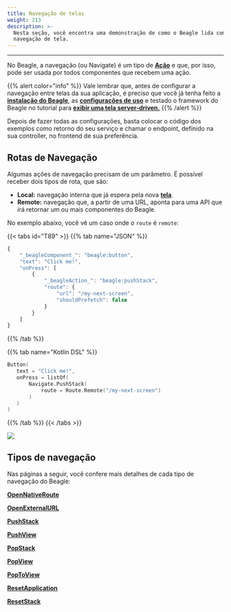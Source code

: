 ```yaml
---
title: Navegação de telas
weight: 213
description: >-
  Nesta seção, você encontra uma demonstração de como o Beagle lida com
  navegação de tela.
---
```


---

No Beagle, a navegação \(ou Navigate\) é um tipo de [**Ação**](/pt/api/actions) e que, por isso, pode ser usada por todos componentes que recebem uma ação.

{{% alert color="info" %}}
Vale lembrar que, antes de configurar a navegação entre telas da sua aplicação, é preciso que você já tenha feito a [**instalação do Beagle**](/pt/get-started/installing-beagle/), as [**configurações de uso**](/pt/get-started/using-beagle/) e testado o framework do Beagle no tutorial para [**exibir uma tela server-driven.**](/pt/tutorials/how-to-display-a-screen)
{{% /alert %}}

Depois de fazer todas as configurações, basta colocar o código dos exemplos como retorno do seu serviço e chamar o endpoint, definido na sua controller, no frontend de sua preferência.

## Rotas de Navegação

Algumas ações de navegação precisam de um parâmetro. É possível receber dois tipos de rota, que são:

- **Local:** navegação interna que já espera pela nova [**tela**](/pt/api/screen/).
- **Remote:** navegação que, a partir de uma URL, aponta para uma API que irá retornar um ou mais componentes do Beagle.

No exemplo abaixo, você vê um caso onde o `route` é `remote`:

{{< tabs id="T89" >}}
{{% tab name="JSON" %}}

```javascript
{
    "_beagleComponent_": "beagle:button",
    "text": "Click me!",
    "onPress": [
        {
            "_beagleAction_": "beagle:pushStack",
            "route": {
                "url": "/my-next-screen",
                "shouldPrefetch": false
            }
        }
    ]
}
```

{{% /tab %}}

{{% tab name="Kotlin DSL" %}}

```kotlin
Button(
   text = "Click me!",
   onPress = listOf(
       Navigate.PushStack(
           route = Route.Remote("/my-next-screen")
       )
   )
)
```

{{% /tab %}}
{{< /tabs >}}

![](/shared/navigate-remote.gif)

## Tipos de navegação

Nas páginas a seguir, você confere mais detalhes de cada tipo de navegação do Beagle:

[**OpenNativeRoute**](/pt/api/actions/navigate/opennativeroute)

[**OpenExternalURL**](/pt/api/actions/navigate/openexternalurl)

[**PushStack**](/pt/api/actions/navigate/pushstack)

[**PushView**](/pt/api/actions/navigate/pushview)

[**PopStack**](/pt/api/actions/navigate/popstack)

[**PopView**](/pt/api/actions/navigate/popview)

[**PopToView**](/pt/api/actions/navigate/poptoview)

[**ResetApplication**](/pt/api/actions/navigate/resetapplication)

[**ResetStack**](/pt/api/actions/navigate/resetstack)
